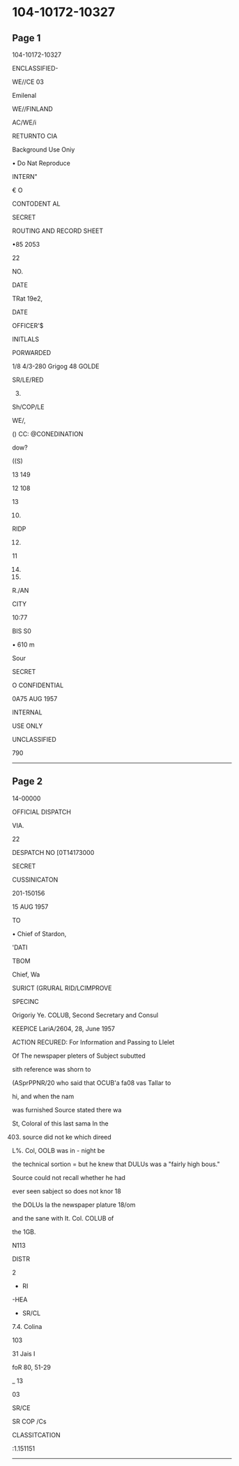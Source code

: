 # 104-10172-10327

## Page 1

104-10172-10327

ENCLASSIFIED-

WE//CE 03

Emilenal

WE//FINLAND

AC/WE/i

RETURNTO CIA

Background Use Oniy

• Do Nat Reproduce

INTERN"

€ O

CONTODENT AL

SECRET

ROUTING AND RECORD SHEET

•85 2053

22

NO.

DATE

TRat 19e2,

DATE

OFFICER'$

INITLALS

PORWARDED

1/8 4/3-280 Grigog 48 GOLDE

SR/LE/RED

3.

Sh/COP/LE

WE/,

() CC: @CONEDINATION

dow?

((S)

13 149

12 108

13

10.

RIDP

12.

11

14.

19.

R./AN

CITY

10:77

BIS S0

• 610 m

Sour

SECRET

O CONFIDENTIAL

0A75 AUG 1957

INTERNAL

USE ONLY

UNCLASSIFIED

790

---

## Page 2

14-00000

OFFICIAL DISPATCH

VIA.

22

DESPATCH NO [0T14173000

SECRET

CUSSINICATON

201-150156

15 AUG 1957

TO

• Chief of Stardon,

'DATI

TBOM

Chief, Wa

SURICT (GRURAL RID/LCIMPROVE

SPECINC

Origoriy Ye. COLUB, Second Secretary and Consul

KEEPICE LariA/2604, 28, June 1957

ACTION RECURED: For Information and Passing to Llelet

Of The newspaper pleters of Subject subutted

sith reference was shorn to

(ASprPPNR/20 who said that OCUB'a fa08 vas Tallar to

hi, and when the nam

was furnished Source stated there wa

St, Coloral of this last sama In the

403. source did not ke which direed

L%. Col, OOLB was in - night be

the technical sortion = but he knew that DULUs was a "fairly high bous."

Source could not recall whether he had

ever seen sabject so does not knor 18

the DOLUs la the newspaper plature 18/om

and the sane with It. Col. COLUB of

the 1GB.

N113

DISTR

2

- RI

-HEA

- SR/CL

7.4. Colina

103

31 Jais I

foR 80, 51-29

_ 13

03

SR/CE

SR COP /Cs

CLASSITCATION

:1.151151

---

